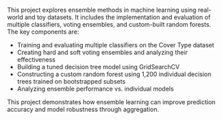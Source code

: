 This project explores ensemble methods in machine learning using real-world and toy datasets. It includes the implementation and evaluation of multiple classifiers, voting ensembles, and custom-built random forests. The key components are:

- Training and evaluating multiple classifiers on the Cover Type dataset
- Creating hard and soft voting ensembles and analyzing their effectiveness
- Building a tuned decision tree model using GridSearchCV
- Constructing a custom random forest using 1,200 individual decision trees trained on bootstrapped subsets
- Analyzing ensemble performance vs. individual models

This project demonstrates how ensemble learning can improve prediction accuracy and model robustness through aggregation.
